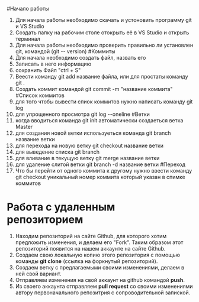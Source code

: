 
#Начало работы
1. Для начала работы необходимо скачать и устоновить программу git и VS Studio
2. Создать папку на рабочим столе отокрыть её в VS Studio и открыть терминал
3. Для начала работы необходимо проверить правильно ли установлен git, командой (git --
version)
#Коммиты
1. Для начала необходимо создать файл, назвать его
2. Записать в него информацию
3. сохранить Файл "ctrl + S"
4. Веести команду git add название файла, или для простаты команду git .
5. Создать коммит командой git commit -m "название коммита"
#Список коммитов
1. для того чтобы вывести спиок коммитов нужно написать команду git log
2. для упрощенного просмотра git log --oneline 
#Ветки
1. когда вводиться команда git init автоматически создаеться ветка Master
2. для создания новой ветки используеться команда git branch название ветки
3. для перехода на новую ветку git checkout название ветки
4. для выведение списка git branch
5. для вливание в текущую ветку git merge название ветки
6. для удаление слитой ветки git branch -d название ветки
#Переход
1. Что бы перейти от одного коммита к другому нужно ввести команду git checkout уникальный номер коммита который указан в спимке коммитов
# Работа с удаленным репозиторием
1. Находим репозиторий на сайте Github, для которого хотим предложить изменения, и делаем его "Fork". Таким образом этот репозиторий появится на нашем аккаунте на сайте Github.
2. Создаем свою локальную копию этого репозитория с помощью команды **git clone** (ссылка на форкнутый репозиторий).
3. Создаем ветку с предлагаемыми своими изменениями, делаем в ней свой вариант.
4. Отправляем изменения на свой аккаунт на github командой **push**.
5. Из своего аккаунта отправляем **pull request** со своими изменениями автору первоначального репозитрия с сопроводительной запиской.